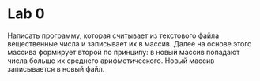 # Lab 0

Написать программу, которая считывает из
   текстового файла вещественные числа и
записывает их  в массив. Далее на основе этого массива формирует второй по принципу:
в новый массив попадают числа больше их среднего арифметического.
Новый массив записывается в новый файл.
